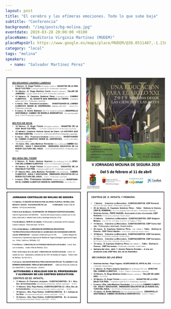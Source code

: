 ```yaml
---
layout: post
title: "El cerebro y las efímeras emociones. Todo lo que sube baja"
subtitle: "Conferencia"
background: "/img/posts/bg-molina.jpg"
eventdate: 2019-03-28 20:00:00 +0100
placeName: "Auditorio Virginia Martínez (MUDEM)"
placeMapsUrl: https://www.google.es/maps/place/MUDEM/@38.0511487,-1.2163453,17z/data=!3m1!4b1!4m5!3m4!1s0xd647f567ba291e1:0xde6031502e1b4fbc!8m2!3d38.0511487!4d-1.2141566?hl=es
category: "local"
tags: "molina"
speakers:
  - name: "Salvador Martínez Pérez"
---
```


![cartel](/img/posts/1folletomolina.png)
![cartel](/img/posts/2folletomolina.png)

